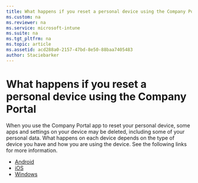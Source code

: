```yaml
---
title: What happens if you reset a personal device using the Company Portal
ms.custom: na
ms.reviewer: na
ms.service: microsoft-intune
ms.suite: na
ms.tgt_pltfrm: na
ms.topic: article
ms.assetid: acd288a0-2157-47bd-8e50-88baa7405483
author: Staciebarker
---
```

# What happens if you reset a personal device using the Company Portal
When you use the Company Portal app to reset your personal device, some apps and settings on your device may be deleted, including some of your personal data. What happens on each device depends on the type of device you have and how you are using the device. See the following links for more information.

* [Android](https://technet.microsoft.com/library/mt502762.aspx/#BKMK_andr_reset_device)
* [iOS](https://technet.microsoft.com/library/mt598622.aspx#BKMK_ios_reset_device)
* [Windows](https://technet.microsoft.com/library/mt427782.aspx#BKMK_win_what_happs_reset_devc)